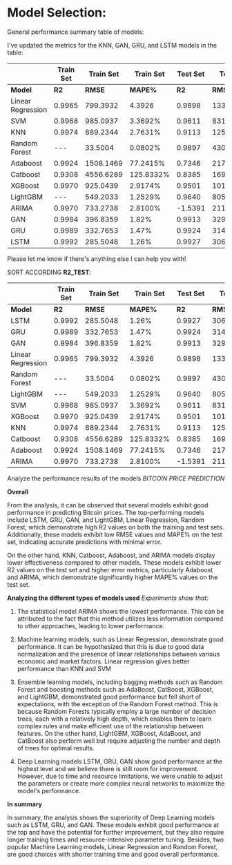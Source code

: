 # Model Selection: 

General performance summary table of models: 

I've updated the metrics for the KNN, GAN, GRU, and LSTM models in the table:

|           |Train Set| Train Set|Train Set|Test Set|Test Set|Test Set|
|-----------|-------|----------|---------|-------|----------|---------|
| **Model**| **R2** | **RMSE** | **MAPE%**   | **R2**    | **RMSE**    | **MAPE%**  |
| Linear Regression | 0.9965 | 799.3932 | 4.3926  | 0.9898 | 1339.5982 | 2.9076 |
| SVM          | 0.9968 | 985.0937 | 3.3692% | 0.9611 | 831.7924 | 2.6539% |
| KNN   | 0.9974 | 889.2344 | 2.7631% | 0.9113 | 1256.7745 | 4.0181% |
| Random Forest    | --- | 33.5004 | 0.0802% | 0.9897 | 430.0638| 1.3385% |
| Adaboost          | 0.9924 | 1508.1469 | 77.2415% | 0.7346 | 2173.5470| 75.3318% | 
| Catboost          | 0.9308 | 4556.6289 | 125.8332% | 0.8385 | 1695.4286| 6.1289% | 
| XGBoost           | 0.9970 | 925.0439 | 2.9174% | 0.9501 | 1015.8001| 3.5157% |
| LightGBM           | --- | 549.2033 | 1.2529% | 0.9640 |805.4951| 2.4725% |
| ARIMA         | 0.9970 | 733.2738 | 2.8100% | -1.5391 | 21103.8951 | 79.7169% |
| GAN           | 0.9984 | 396.8359 | 1.82% | 0.9913 | 329.3766| 1.13% |
| GRU           | 0.9989 | 332.7653 | 1.47% | 0.9924 | 314.2924| 1.07% |
| LSTM          | 0.9992 | 285.5048 | 1.26% | 0.9927 | 306.4918| 1.03% |

Please let me know if there's anything else I can help you with!


SORT ACCORDING **R2_TEST**: 

|           |Train Set| Train Set|Train Set|Test Set|Test Set|Test Set|
|-----------|-------|----------|---------|-------|----------|---------|
| **Model**| **R2** | **RMSE** | **MAPE%**   | **R2**    | **RMSE**    | **MAPE%**  |
| LSTM          | 0.9992 | 285.5048 | 1.26% | 0.9927 | 306.4918| 1.03% |
| GRU           | 0.9989 | 332.7653 | 1.47% | 0.9924 | 314.2924| 1.07% |
| GAN           | 0.9984 | 396.8359 | 1.82% | 0.9913 | 329.3766| 1.13% |
| Linear Regression | 0.9965 | 799.3932 | 4.3926  | 0.9898 | 1339.5982 | 2.9076 |
| Random Forest    | --- | 33.5004 | 0.0802% | 0.9897 | 430.0638| 1.3385% |
| LightGBM           | --- | 549.2033 | 1.2529% | 0.9640 |805.4951| 2.4725% |
| SVM          | 0.9968 | 985.0937 | 3.3692% | 0.9611 | 831.7924 | 2.6539% |
| XGBoost           | 0.9970 | 925.0439 | 2.9174% | 0.9501 | 1015.8001| 3.5157% |
| KNN   | 0.9974 | 889.2344 | 2.7631% | 0.9113 | 1256.7745 | 4.0181% |
| Catboost          | 0.9308 | 4556.6289 | 125.8332% | 0.8385 | 1695.4286| 6.1289% |
| Adaboost          | 0.9924 | 1508.1469 | 77.2415% | 0.7346 | 2173.5470| 75.3318% | 
| ARIMA         | 0.9970 | 733.2738 | 2.8100% | -1.5391 | 21103.8951 | 79.7169% |

Analyze the performance results of the models *BITCOIN PRICE PREDICTION*

**Overall**

From the analysis, it can be observed that several models exhibit good performance in predicting Bitcoin prices. The top-performing models include LSTM, GRU, GAN, and LightGBM, Linear Regression, Random Forest, which demonstrate high R2 values on both the training and test sets. Additionally, these models exhibit low RMSE values and MAPE% on the test set, indicating accurate predictions with minimal error.

On the other hand, KNN, Catboost, Adaboost, and ARIMA models display lower effectiveness compared to other models. These models exhibit lower R2 values on the test set and higher error metrics, particularly Adaboost and ARIMA, which demonstrate significantly higher MAPE% values on the test set.

**Analyzing the different types of models used**
*Experiments show that:*

1. The statistical model ARIMA shows the lowest performance. This can be attributed to the fact that this method utilizes less information compared to other approaches, leading to lower performance.

2. Machine learning models, such as Linear Regression, demonstrate good performance. It can be hypothesized that this is due to good data normalization and the presence of linear relationships between various economic and market factors. Linear regression gives better performance than KNN and SVM

3. Ensemble learning models, including bagging methods such as Random Forest and boosting methods such as AdaBoost, CatBoost, XGBoost, and LightGBM, demonstrated good performance but fell short of expectations, with the exception of the Random Forest method. This is because Random Forests typically employ a large number of decision trees, each with a relatively high depth, which enables them to learn complex rules and make efficient use of the relationship between features. On the other hand, LightGBM, XGBoost, AdaBoost, and CatBoost also perform well but require adjusting the number and depth of trees for optimal results.

4. Deep Learning models LSTM, GRU, GAN show good performance at the highest level and we believe there is still room for improvement. However, due to time and resource limitations, we were unable to adjust the parameters or create more complex neural networks to maximize the model's performance. 

**In summary**

In summary, the analysis shows the superiority of Deep Learning models such as LSTM, GRU, and GAN. These models exhibit good performance at the top and have the potential for further improvement, but they also require longer training times and resource-intensive parameter tuning. Besides, two popular Machine Learning models, Linear Regression and Random Forest, are good choices with shorter training time and good overall performance.